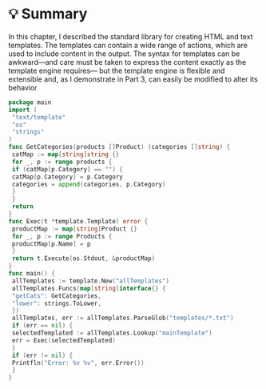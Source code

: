 # 💡 Summary
In this chapter, I described the standard library for creating HTML and text templates. The templates can
contain a wide range of actions, which are used to include content in the output. The syntax for templates
can be awkward—and care must be taken to express the content exactly as the template engine requires—
but the template engine is flexible and extensible and, as I demonstrate in Part 3, can easily be modified to
alter its behavior

```go
package main
import (
 "text/template"
 "os"
 "strings"
)
func GetCategories(products []Product) (categories []string) {
 catMap := map[string]string {}
 for _, p := range products {
 if (catMap[p.Category] == "") {
 catMap[p.Category] = p.Category
 categories = append(categories, p.Category)
 }
 }
 return
}
func Exec(t *template.Template) error {
 productMap := map[string]Product {}
 for _, p := range Products {
 productMap[p.Name] = p
 }
 return t.Execute(os.Stdout, &productMap)
}
func main() {
 allTemplates := template.New("allTemplates")
 allTemplates.Funcs(map[string]interface{} {
 "getCats": GetCategories,
 "lower": strings.ToLower,
 })
 allTemplates, err := allTemplates.ParseGlob("templates/*.txt")
 if (err == nil) {
 selectedTemplated := allTemplates.Lookup("mainTemplate")
 err = Exec(selectedTemplated)
 }
 if (err != nil) {
 Printfln("Error: %v %v", err.Error())
 }
}
```
